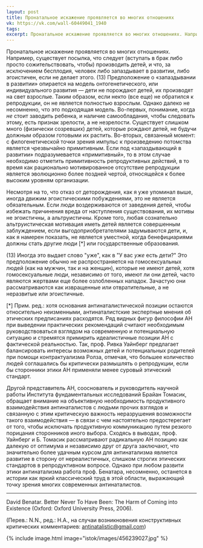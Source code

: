 ```yaml
---
layout: post
title: Пронатальное искажение проявляется во многих отношениях
vk: https://vk.com/wall-60449041_1940
tags: 
excerpt: Пронатальное искажение проявляется во многих отношениях. Например, существует посылка, что следует (вступать в брак либо просто сожительствовать, чтобы) производить детей, и что, за исключением бесплодия, человек либо запаздывает в развитии, либо эгоистичен, если не делает этого.
---
```

Пронатальное искажение проявляется во многих отношениях. Например, существует посылка, что следует (вступать в брак либо просто сожительствовать, чтобы) производить детей, и что, за исключением бесплодия, человек либо запаздывает в развитии, либо эгоистичен, если не делает этого. (13) Предположение о «запаздывании в развитии» опирается на модель онтогенетического, или индивидуального развития — дети не порождают детей, их производят на свет взрослые. Таким образом, если некто (все еще) не обратился к репродукции, он не является полностью взрослым. Однако далеко не несомненно, что это подходящая модель. Во-первых, понимание, когда _не_ стоит заводить ребенка, и наличие самообладания, чтобы следовать этому, есть признак зрелости, а не незрелости. Существует слишком много (физически созревших) детей, которые рождают детей, не будучи должным образом готовыми их растить. Во-вторых, связанный момент: с филогенетической точки зрения импульс к произведению потомства является чрезвычайно примитивным. Если под «запаздывающий в развитии» подразумевается «примитивный», то в этом случае необходимо отметить примитивность репродуктивных действий, в то время как рационально мотивированное отсутствие репродукции является эволюционно более поздней чертой, относящейся к более высоким уровням организации.

Несмотря на то, что отказ от деторождения, как я уже упоминал выше, иногда движим эгоистическими побуждениями, это не является обязательным. Если люди воздерживаются от заведения детей, чтобы избежать причинения вреда от наступления существования, их мотивы не эгоистичны, а альтруистичны. Кроме того, любая сознательно альтруистическая мотивация иметь детей является совершенным заблуждением, если выгодоприобретателями задумываются дети, и, как я намерен показать, не является уместной, когда бенефициариями должны стать другие люди [\*] или государственные образования.

(13) Иногда это выдает слово "уже", как в "У вас _уже_ есть дети?" Это предположение обычно не распространяется на гомосексуальных людей (как на мужчин, так и на женщин), которые не имеют детей, хотя гомосексуальные люди, независимо от того, имеют ли они детей, часто являются жертвами еще более озлобленных нападок. Зачастую они рассматриваются как извращенные или отвратительные, а не неразвитые или эгоистичные.

\[\*\] Прим. ред.: хотя основания антинаталистической позиции остаются относительно неизменными, антинаталистские экспертные мнения об этических предписаниях расходятся. Ряд видных фигур философии АН при выведении практических рекомендаций считают необходимым руководствоваться взглядом на современную и потенциальную ситуацию и стремятся примирить идеалистичные позиции АН с фактической реальностью. Так, проф. Ривка Уайнберг предлагает балансировать интересы возможных детей и потенциальных родителей при помощи контрактуализма Ролза, отмечая, что большее количество людей соглашались бы критически размышлять о репродукции, если бы сторонники этики АН применяли менее суровый этический стандарт. 

Другой представитель АН, сооснователь и руководитель научной работы Института фундаментальных исследований Брайан Томасик, обращает внимание на объективную необходимость продуктивного взаимодействия антинаталистов с людьми прочих взглядов и связанную с этим критическую важность неразрушения возможности такого взаимодействия — в связи с чем настоятельно предостерегает от того, чтобы исключать продуктивную коммуникацию путем резкого порицания сторонников иного выбора. Сходясь в выводах, проф. Уайнберг и Б. Томасик рассматривают радикальную АН позицию как далекую от оптимума и независимо друг от друга заключают, что значительно более удачным курсом для антинатализма является развитие в сторону от нереалистичных, слишком строгих этических стандартов в репродуктивном вопросе. Однако при любом развити этики антинатализма работа проф. Бенатара, несомненно, останется в истории как яркий классический труд в этой области, выражающий точку зрения многих современных антинаталистов.

---

David Benatar. Better Never To Have Been: The Harm of Coming into Existence (Oxford: Oxford University Press, 2006).

(Перев.: N.N., ред.: Н.А., на случаи возникновения конструктивных критических комментариев: antinatalistic@gmail.com)

{% include image.html image="istok/images/456239027.jpg" %}